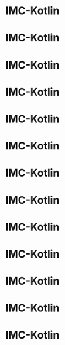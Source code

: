 # IMC-Kotlin
# IMC-Kotlin
# IMC-Kotlin
# IMC-Kotlin
# IMC-Kotlin
# IMC-Kotlin
# IMC-Kotlin
# IMC-Kotlin
# IMC-Kotlin
# IMC-Kotlin
# IMC-Kotlin
# IMC-Kotlin
# IMC-Kotlin
